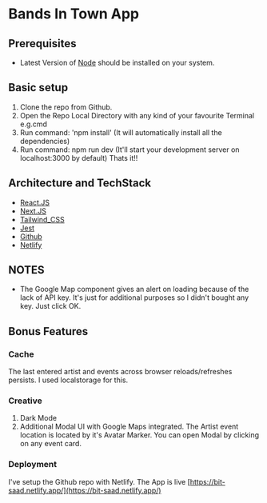 # Bands In Town App

## Prerequisites

- Latest Version of [Node](https://nodejs.org/en/) should be installed on your system.

## Basic setup

1. Clone the repo from Github.
2. Open the Repo Local Directory with any kind of your favourite Terminal e.g.cmd
3. Run command: 'npm install' (It will automatically install all the dependencies)
4. Run command: npm run dev (It'll start your development server on localhost:3000 by default)
   Thats it!!

## Architecture and TechStack

- [React.JS](https://reactjs.org/)
- [Next.JS](https://nextjs.org/)
- [Tailwind_CSS](https://tailwindcss.com/)
- [Jest](https://jestjs.io/)
- [Github](https://github.com/)
- [Netlify](https://www.netlify.com/)

## NOTES

- The Google Map component gives an alert on loading because of the lack of API key. It's just for additional purposes so I didn't bought any key. Just click OK.

## Bonus Features

### Cache

The last entered artist and events across browser reloads/refreshes persists. I used localstorage for this.

### Creative

1.  Dark Mode
2.  Additional Modal UI with Google Maps integrated. The Artist event location is located by it's Avatar Marker. You can open Modal by clicking on any event card.

### Deployment

I've setup the Github repo with Netlify. The App is live [https://bit-saad.netlify.app/](https://bit-saad.netlify.app/)
